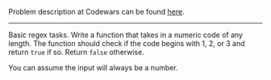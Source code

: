 Problem description at Codewars can be found
[here](https://www.codewars.com/kata/56a25ba95df27b7743000016/train/python).

-------------

Basic regex tasks. Write a function that takes in a numeric code of any length. The function should
check if the code begins with 1, 2, or 3 and return `true` if so. Return `false` otherwise.
<br>

You can assume the input will always be a number.

